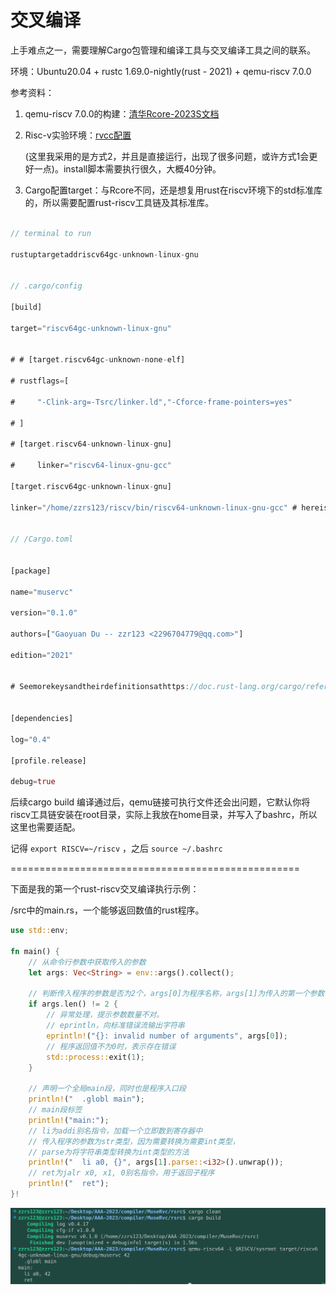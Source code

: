 # 交叉编译

上手难点之一，需要理解Cargo包管理和编译工具与交叉编译工具之间的联系。

环境：Ubuntu20.04 + rustc 1.69.0-nightly(rust - 2021) + qemu-riscv 7.0.0

参考资料：

1. qemu-riscv 7.0.0的构建：[清华Rcore-2023S文档](https://learningos.github.io/rCore-Tutorial-Guide-2023S/0setup-devel-env.html)
2. Risc-v实验环境：[rvcc配置](https://github.com/sunshaoce/rvcc-course)

   (这里我采用的是方式2，并且是直接运行，出现了很多问题，或许方式1会更好一点)。install脚本需要执行很久，大概40分钟。
3. Cargo配置target：与Rcore不同，还是想复用rust在riscv环境下的std标准库的，所以需要配置rust-riscv工具链及其标准库。

```rust

// terminal to run

rustuptargetaddriscv64gc-unknown-linux-gnu


// .cargo/config

[build]

target="riscv64gc-unknown-linux-gnu"


# # [target.riscv64gc-unknown-none-elf]

# rustflags=[

#     "-Clink-arg=-Tsrc/linker.ld","-Cforce-frame-pointers=yes"

# ]

# [target.riscv64-unknown-linux-gnu]

#     linker="riscv64-linux-gnu-gcc"

[target.riscv64gc-unknown-linux-gnu]

linker="/home/zzrs123/riscv/bin/riscv64-unknown-linux-gnu-gcc" # hereismyldtoolpath


// /Cargo.toml


[package]

name="muservc"

version="0.1.0"

authors=["Gaoyuan Du -- zzr123 <2296704779@qq.com>"]

edition="2021"


# Seemorekeysandtheirdefinitionsathttps://doc.rust-lang.org/cargo/reference/manifest.html


[dependencies]

log="0.4"

[profile.release]

debug=true


```

   后续cargo build 编译通过后，qemu链接可执行文件还会出问题，它默认你将riscv工具链安装在root目录，实际上我放在home目录，并写入了bashrc，所以这里也需要适配。

   记得 `export RISCV=~/riscv` ，之后 `source ~/.bashrc`

==================================================

下面是我的第一个rust-riscv交叉编译执行示例：

/src中的main.rs，一个能够返回数值的rust程序。

```rust
use std::env;

fn main() {
    // 从命令行参数中获取传入的参数
    let args: Vec<String> = env::args().collect();

    // 判断传入程序的参数是否为2个，args[0]为程序名称，args[1]为传入的第一个参数
    if args.len() != 2 {
        // 异常处理，提示参数数量不对。
        // eprintln，向标准错误流输出字符串
        eprintln!("{}: invalid number of arguments", args[0]);
        // 程序返回值不为0时，表示存在错误
        std::process::exit(1);
    }

    // 声明一个全局main段，同时也是程序入口段
    println!("  .globl main");
    // main段标签
    println!("main:");
    // li为addi别名指令，加载一个立即数到寄存器中
    // 传入程序的参数为str类型，因为需要转换为需要int类型，
    // parse为将字符串类型转换为int类型的方法
    println!("  li a0, {}", args[1].parse::<i32>().unwrap());
    // ret为jalr x0, x1, 0别名指令，用于返回子程序
    println!("  ret");
}!
```

![img](pics/0-first-code.png)
